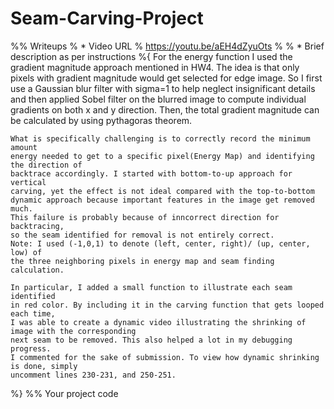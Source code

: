 # Seam-Carving-Project
%% Writeups
% * Video URL
% <https://youtu.be/aEH4dZyuOts>
%
% * Brief description as per instructions
%{
    For the energy function I used the gradient magnitude approach mentioned in
    HW4. The idea is that only pixels with gradient magnitude would get
    selected for edge image. So I first use a Gaussian blur filter with sigma=1
    to help neglect insignificant details and then applied Sobel filter on the
    blurred image to compute individual gradients on both x and y direction.
    Then, the total gradient magnitude can be calculated by using pythagoras theorem.
    
    What is specifically challenging is to correctly record the minimum amount
    energy needed to get to a specific pixel(Energy Map) and identifying the direction of
    backtrace accordingly. I started with bottom-to-up approach for vertical
    carving, yet the effect is not ideal compared with the top-to-bottom
    dynamic approach because important features in the image get removed much.
    This failure is probably because of inncorrect direction for backtracing,
    so the seam identified for removal is not entirely correct.
    Note: I used (-1,0,1) to denote (left, center, right)/ (up, center, low) of
    the three neighboring pixels in energy map and seam finding calculation.

    In particular, I added a small function to illustrate each seam identified
    in red color. By including it in the carving function that gets looped each time,
    I was able to create a dynamic video illustrating the shrinking of image with the corresponding
    next seam to be removed. This also helped a lot in my debugging progress.
    I commented for the sake of submission. To view how dynamic shrinking is done, simply
    uncomment lines 230-231, and 250-251.
%}
%% Your project code
